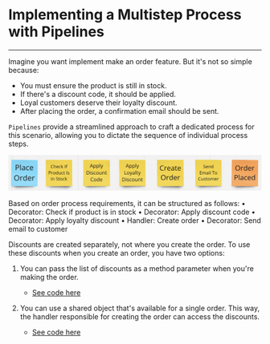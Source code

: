 # Implementing a Multistep Process with Pipelines

-----

Imagine you want implement make an order feature. But it's not so simple because:

- You must ensure the product is still in stock.
- If there's a discount code, it should be applied.
- Loyal customers deserve their loyalty discount.
- After placing the order, a confirmation email should be sent.

`Pipelines` provide a streamlined approach to craft a dedicated process for this scenario, allowing you to dictate the sequence of individual process steps.

![Pipelines process](./img/place_order_process.png)

Based on order process requirements, it can be structured as follows:
•	Decorator: Check if product is in stock
•	Decorator: Apply discount code
•	Decorator: Apply loyalty discount
•	Handler: Create order
•	Decorator: Send email to customer

Discounts are created separately, not where you create the order. To use these discounts when you create an order, you have two options:

1. You can pass the list of discounts as a method parameter when you're making the order.
   - [See code here](../examples/ProcessPipeline/Pipelines.ProcessExample/Pipelines.ProcessExample/PlaceOrderProcess/MethodWithDiscountListAsParameter/)

2. You can use a shared object that's available for a single order. This way, the handler responsible for creating the order can access the discounts.
   - [See code here](../examples/ProcessPipeline/Pipelines.ProcessExample/Pipelines.ProcessExample/PlaceOrderProcess/WithSharedState/)
